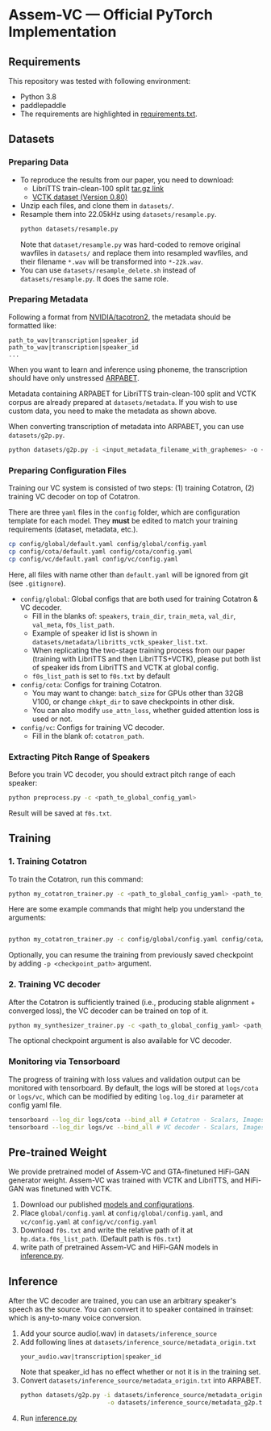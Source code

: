 # Assem-VC &mdash; Official PyTorch Implementation


## Requirements

This repository was tested with following environment:

- Python 3.8
- paddlepaddle
- The requirements are highlighted in [requirements.txt](./requirements.txt).



## Datasets

### Preparing Data

- To reproduce the results from our paper, you need to download:
  - LibriTTS train-clean-100 split [tar.gz link](http://www.openslr.org/resources/60/train-clean-100.tar.gz)
  - [VCTK dataset (Version 0.80)](https://datashare.ed.ac.uk/handle/10283/2651)
- Unzip each files, and clone them in `datasets/`.
- Resample them into 22.05kHz using `datasets/resample.py`.
  ```bash
  python datasets/resample.py
  ```
  Note that `dataset/resample.py` was hard-coded to remove original wavfiles in `datasets/` and replace them into resampled wavfiles,
  and their filename `*.wav` will be transformed into `*-22k.wav`.
- You can use `datasets/resample_delete.sh` instead of `datasets/resample.py`. It does the same role.


### Preparing Metadata

Following a format from [NVIDIA/tacotron2](https://github.com/NVIDIA/tacotron2), the metadata should be formatted like:
```
path_to_wav|transcription|speaker_id
path_to_wav|transcription|speaker_id
...
```

When you want to learn and inference using phoneme, the transcription should have only unstressed [ARPABET](https://en.wikipedia.org/wiki/ARPABET).

Metadata containing ARPABET for LibriTTS train-clean-100 split and VCTK corpus are already prepared at `datasets/metadata`.
If you wish to use custom data, you need to make the metadata as shown above.

When converting transcription of metadata into ARPABET, you can use `datasets/g2p.py`.

```bash
python datasets/g2p.py -i <input_metadata_filename_with_graphemes> -o <output_filename>
```

### Preparing Configuration Files

Training our VC system is consisted of two steps: (1) training Cotatron, (2) training VC decoder on top of Cotatron.

There are three `yaml` files in the `config` folder, which are configuration template for each model.
They **must** be edited to match your training requirements (dataset, metadata, etc.).

```bash
cp config/global/default.yaml config/global/config.yaml
cp config/cota/default.yaml config/cota/config.yaml
cp config/vc/default.yaml config/vc/config.yaml
```

Here, all files with name other than `default.yaml` will be ignored from git (see `.gitignore`).

- `config/global`: Global configs that are both used for training Cotatron & VC decoder.
  - Fill in the blanks of: `speakers`, `train_dir`, `train_meta`, `val_dir`, `val_meta`, `f0s_list_path`.
  - Example of speaker id list is shown in `datasets/metadata/libritts_vctk_speaker_list.txt`.
  - When replicating the two-stage training process from our paper (training with LibriTTS and then LibriTTS+VCTK), please put both list of speaker ids from LibriTTS and VCTK at global config.
  - `f0s_list_path` is set to `f0s.txt` by default
- `config/cota`: Configs for training Cotatron.
  - You may want to change: `batch_size` for GPUs other than 32GB V100, or change `chkpt_dir` to save checkpoints in other disk.
  - You can also modify `use_attn_loss`, whether guided attention loss is used or not.
- `config/vc`: Configs for training VC decoder.
  - Fill in the blank of: `cotatron_path`. 

### Extracting Pitch Range of Speakers

Before you train VC decoder, you should extract pitch range of each speaker:

```bash
python preprocess.py -c <path_to_global_config_yaml>
```
Result will be saved at `f0s.txt`.

## Training
### 1. Training Cotatron
To train the Cotatron, run this command:

```bash
python my_cotatron_trainer.py -c <path_to_global_config_yaml> <path_to_cotatron_config_yaml> -g <gpus>
```

Here are some example commands that might help you understand the arguments:

```bash

python my_cotatron_trainer.py -c config/global/config.yaml config/cota/config.yaml -g 0
```

Optionally, you can resume the training from previously saved checkpoint by adding `-p <checkpoint_path>` argument.

### 2. Training VC decoder

After the Cotatron is sufficiently trained (i.e., producing stable alignment + converged loss),
the VC decoder can be trained on top of it.

```bash
python my_synthesizer_trainer.py -c <path_to_global_config_yaml> <path_to_vc_config_yaml> -g <gpus>
```

The optional checkpoint argument is also available for VC decoder.


### Monitoring via Tensorboard

The progress of training with loss values and validation output can be monitored with tensorboard.
By default, the logs will be stored at `logs/cota` or `logs/vc`, which can be modified by editing `log.log_dir` parameter at config yaml file.

```bash
tensorboard --log_dir logs/cota --bind_all # Cotatron - Scalars, Images, Hparams, Projector will be shown.
tensorboard --log_dir logs/vc --bind_all # VC decoder - Scalars, Images, Hparams will be shown.
```

## Pre-trained Weight
We provide pretrained model of Assem-VC and GTA-finetuned HiFi-GAN generator weight.
Assem-VC was trained with VCTK and LibriTTS, and HiFi-GAN was finetuned with VCTK.

1. Download our published [models and configurations](https://drive.google.com/drive/folders/1aIl8ObHxsmsFLXBz-y05jMBN4LrpQejm?usp=sharing).
2. Place `global/config.yaml` at `config/global/config.yaml`, and `vc/config.yaml` at `config/vc/config.yaml`
3. Download `f0s.txt` and write the relative path of it at `hp.data.f0s_list_path`.
(Default path is `f0s.txt`)
4. write path of pretrained Assem-VC and HiFi-GAN models in [inference.py](./inference.py).

## Inference

After the VC decoder are trained, you can use an arbitrary speaker's speech as the source.
You can convert it to speaker contained in trainset: which is any-to-many voice conversion.
1. Add your source audio(.wav) in `datasets/inference_source`
2. Add following lines at `datasets/inference_source/metadata_origin.txt`
    ```
    your_audio.wav|transcription|speaker_id
    ```
    Note that speaker_id has no effect whether or not it is in the training set.
3. Convert `datasets/inference_source/metadata_origin.txt` into ARPABET.
    ```bash
    python datasets/g2p.py -i datasets/inference_source/metadata_origin.txt \
                            -o datasets/inference_source/metadata_g2p.txt
    ```
4. Run [inference.py](./inference.py)


